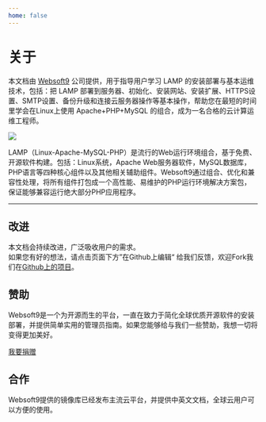 ```yaml
---
home: false
---
```


# 关于

本文档由 [Websoft9](https://www.websoft9.com/) 公司提供，用于指导用户学习 LAMP 的安装部署与基本运维技术，包括：把 LAMP 部署到服务器、初始化、安装网站、安装扩展、HTTPS设置、SMTP设置、备份升级和连接云服务器操作等基本操作，帮助您在最短的时间里学会在Linux上使用 Apache+PHP+MySQL 的组合，成为一名合格的云计算运维工程师。

![](https://libs.websoft9.com/Websoft9/DocsPicture/zh/wamp/php-infra-websoft9.png)

LAMP（Linux-Apache-MySQL-PHP）是流行的Web运行环境组合，基于免费、开源软件构建。包括：Linux系统，Apache Web服务器软件，MySQL数据库，PHP语言等四种核心组件以及其他相关辅助组件。Websoft9通过组合、优化和兼容性处理，将所有组件打包成一个高性能、易维护的PHP运行环境解决方案包，保证能够兼容运行绝大部分PHP应用程序。



---

## 改进

本文档会持续改进，广泛吸收用户的需求。  
如果您有好的想法，请点击页面下方”在Github上编辑“ 给我们反馈，欢迎Fork我们在[Github上的项目](https://github.com/Websoft9/ansible-lamp)。

## 赞助

Websoft9是一个为开源而生的平台，一直在致力于简化全球优质开源软件的安装部署，并提供简单实用的管理员指南。如果您能够给与我们一些赞助，我想一切将变得更加美好。  

[我要捐赠](https://www.websoft9.com/aboutus/donate)

## 合作

Websoft9提供的镜像库已经发布主流云平台，并提供中英文文档，全球云用户可以方便的使用。  